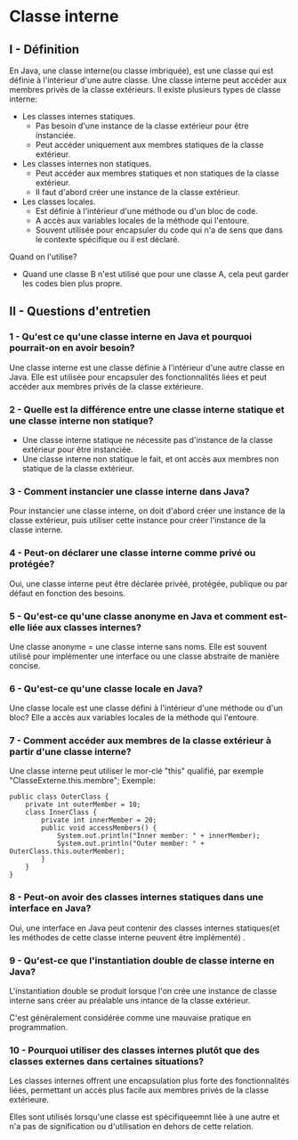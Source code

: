 # Classe interne
## I - Définition
En Java, une classe interne(ou classe imbriquée), est une classe qui est définie à l'intérieur d'une autre classe.
Une classe interne peut accéder aux membres privés de la classe extérieurs.
Il existe plusieurs types de classe interne:
- Les classes internes statiques.  
    -   Pas besoin d'une instance de la classe extérieur pour être instanciée.
    -   Peut accéder uniquement aux membres statiques de la classe extérieur.
- Les classes internes non statiques.
    -   Peut accéder aux membres statiques et non statiques de la classe extérieur.
    -   Il faut d'abord créer une instance de la classe extérieur.
- Les classes locales.
    - Est définie à l'intérieur d'une méthode ou d'un bloc de code. 
    - A accès aux variables locales de la méthode qui l'entoure.
    - Souvent utilisée pour encapsuler du code qui n'a de sens que dans le contexte spécifique ou il est déclaré.

Quand on l'utilise?
- Quand une classe B n'est utilisé que pour une classe A, cela peut garder les codes bien plus propre.
## II - Questions d'entretien
### 1 - Qu'est ce qu'une classe interne en Java et pourquoi pourrait-on en avoir besoin?

Une classe interne est une classe définie à l'intérieur d'une autre classe en Java.
Elle est utilisée pour encapsuler des fonctionnalités liées et peut accéder aux membres privés de la classe extérieure.

### 2 - Quelle est la différence entre une classe interne statique et une classe interne non statique?

- Une classe interne statique ne nécessite pas d'instance de la classe extérieur pour être instanciée.
- Une classe interne non statique le fait, et ont accès aux membres non statique de la classe extérieur.

### 3 - Comment instancier une classe interne dans Java?

Pour instancier une classe interne, on doit d'abord créer une instance de la classe extérieur, puis utiliser cette instance pour créer l'instance de la classe interne.

### 4 - Peut-on déclarer une classe interne comme privé ou protégée?

Oui, une classe interne peut être déclarée privéé, protégée, publique ou par défaut en fonction des besoins.

### 5 - Qu'est-ce qu'une classe anonyme en Java et comment est-elle liée aux classes internes?

Une classe anonyme = une classe interne sans noms.
Elle est souvent utilisé pour implémenter une interface ou une classe abstraite de manière concise.

### 6 - Qu'est-ce qu'une classe locale en Java?

Une classe locale est une classe défini à l'intérieur d'une méthode ou d'un bloc?
Elle a accès aux variables locales de la méthode qui l'entoure.

### 7 - Comment accéder aux membres de la classe extérieur à partir d'une classe interne?

Une classe interne peut utiliser le mor-clé "this" qualifié, par exemple "ClasseExterne.this.membre";
Exemple:
```
public class OuterClass {
    private int outerMember = 10;
    class InnerClass {
        private int innerMember = 20;
        public void accessMembers() {
            System.out.println("Inner member: " + innerMember);
            System.out.println("Outer member: " + OuterClass.this.outerMember);
        }
    }
}
```

### 8 - Peut-on avoir des classes internes statiques dans une interface en Java?

Oui, une interface en Java peut contenir des classes internes statiques(et les méthodes de cette classe interne peuvent être implémenté) .

### 9 - Qu'est-ce que l'instantiation double de classe interne en Java?

L'instantiation double se produit lorsque l'on crée une instance de classe interne sans créer au préalable uns intance de la classe extérieur.

C'est généralement considérée comme une mauvaise pratique en programmation.

### 10 - Pourquoi utiliser des classes internes plutôt que des classes externes dans certaines situations?

Les classes internes offrent une encapsulation plus forte des fonctionnalités liées, permettant un accès plus facile aux membres privés de la classe extérieure.

Elles sont utilisés lorsqu'une classe est spécifiqueemnt liée à une autre et n'a pas de signification ou d'utilisation en dehors de cette relation.

